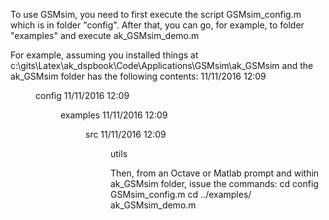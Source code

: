 To use GSMsim, you need to first execute the script GSMsim_config.m which is in folder "config".
After that, you can go, for example, to folder "examples" and execute ak_GSMsim_demo.m

For example, assuming you installed things at c:\gits\Latex\ak_dspbook\Code\Applications\GSMsim\ak_GSMsim
and the ak_GSMsim folder has the following contents:
11/11/2016  12:09    <DIR>          config
11/11/2016  12:09    <DIR>          examples
11/11/2016  12:09    <DIR>          src
11/11/2016  12:09    <DIR>          utils

Then, from an Octave or Matlab prompt and within ak_GSMsim folder, issue the commands:
cd config
GSMsim_config.m
cd ../examples/
ak_GSMsim_demo.m
